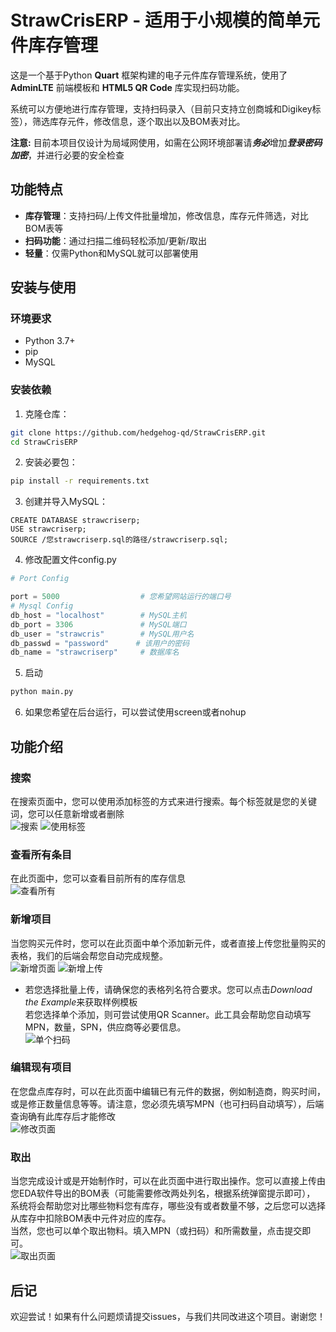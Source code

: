 # StrawCrisERP - 适用于小规模的简单元件库存管理

这是一个基于Python **Quart** 框架构建的电子元件库存管理系统，使用了 **AdminLTE** 前端模板和 **HTML5 QR Code** 库实现扫码功能。

系统可以方便地进行库存管理，支持扫码录入（目前只支持立创商城和Digikey标签），筛选库存元件，修改信息，逐个取出以及BOM表对比。

**注意:** 目前本项目仅设计为局域网使用，如需在公网环境部署请***务必***增加***登录密码加密***，并进行必要的安全检查

## 功能特点

- **库存管理**：支持扫码/上传文件批量增加，修改信息，库存元件筛选，对比BOM表等
- **扫码功能**：通过扫描二维码轻松添加/更新/取出
- **轻量**：仅需Python和MySQL就可以部署使用

## 安装与使用

### 环境要求

- Python 3.7+
- pip
- MySQL

### 安装依赖

1. 克隆仓库：
  ```bash
  git clone https://github.com/hedgehog-qd/StrawCrisERP.git
  cd StrawCrisERP
  ```
2. 安装必要包：
  ```bash
  pip install -r requirements.txt
  ```
3. 创建并导入MySQL：
  ```mysql
  CREATE DATABASE strawcriserp;
  USE strawcriserp;
  SOURCE /您strawcriserp.sql的路径/strawcriserp.sql;
  ```
4. 修改配置文件config.py
  ```python
  # Port Config

  port = 5000                  # 您希望网站运行的端口号
  # Mysql Config
  db_host = "localhost"        # MySQL主机
  db_port = 3306               # MySQL端口
  db_user = "strawcris"        # MySQL用户名
  db_passwd = "password"      # 该用户的密码
  db_name = "strawcriserp"     # 数据库名
  ```
5. 启动
  ```bash
  python main.py
  ```
6. 如果您希望在后台运行，可以尝试使用screen或者nohup
## 功能介绍
### 搜索
在搜索页面中，您可以使用添加标签的方式来进行搜索。每个标签就是您的关键词，您可以任意新增或者删除  
![搜索](/images/search.png)
![使用标签](/images/search_tag.png)
### 查看所有条目
在此页面中，您可以查看目前所有的库存信息  
![查看所有](/images/viewall.png)
### 新增项目
当您购买元件时，您可以在此页面中单个添加新元件，或者直接上传您批量购买的表格，我们的后端会帮您自动完成规整。  
![新增页面](/images/addnew.png)
![新增上传](/images/addnew_uploadfile.png)
- 若您选择批量上传，请确保您的表格列名符合要求。您可以点击*Download the Example*来获取样例模板  
若您选择单个添加，则可尝试使用QR Scanner。此工具会帮助您自动填写MPN，数量，SPN，供应商等必要信息。  
![单个扫码](/images/addnew_scanQR.png)
### 编辑现有项目
在您盘点库存时，可以在此页面中编辑已有元件的数据，例如制造商，购买时间，或是修正数量信息等等。请注意，您必须先填写MPN（也可扫码自动填写），后端查询确有此库存后才能修改  
![修改页面](/images/edit.png)
### 取出
当您完成设计或是开始制作时，可以在此页面中进行取出操作。您可以直接上传由您EDA软件导出的BOM表（可能需要修改两处列名，根据系统弹窗提示即可），  
系统将会帮助您对比哪些物料您有库存，哪些没有或者数量不够，之后您可以选择从库存中扣除BOM表中元件对应的库存。  
当然，您也可以单个取出物料。填入MPN（或扫码）和所需数量，点击提交即可。  
![取出页面](/images/checkout.png)
## 后记
欢迎尝试！如果有什么问题烦请提交issues，与我们共同改进这个项目。谢谢您！
